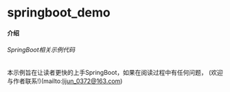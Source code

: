 # springboot_demo

#### 介绍

###### SpringBoot相关示例代码

本示例旨在让读者更快的上手SpringBoot，如果在阅读过程中有任何问题， (欢迎与作者联系!)(mailto:lijun_0372@163.com)

